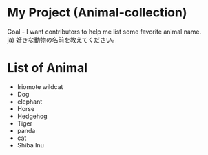 # My Project (Animal-collection)
Goal - I want contributors to help me list some favorite animal name.<br>
ja) 好きな動物の名前を教えてください。

# List of Animal

- Iriomote wildcat
- Dog
- elephant
- Horse
- Hedgehog
- Tiger
- panda
- cat
- Shiba Inu